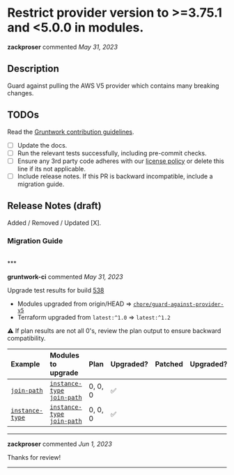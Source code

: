 # Restrict provider version to >=3.75.1 and <5.0.0 in modules.

**zackproser** commented *May 31, 2023*

<!-- Prepend '[WIP]' to the title if this PR is still a work-in-progress. Remove it when it is ready for review! -->

## Description

Guard against pulling the AWS V5 provider which contains many breaking changes. 

<!-- Description of the changes introduced by this PR. -->

## TODOs

Read the [Gruntwork contribution guidelines](https://gruntwork.notion.site/Gruntwork-Coding-Methodology-02fdcd6e4b004e818553684760bf691e).

- [ ] Update the docs.
- [ ] Run the relevant tests successfully, including pre-commit checks.
- [ ] Ensure any 3rd party code adheres with our [license policy](https://www.notion.so/gruntwork/Gruntwork-licenses-and-open-source-usage-policy-f7dece1f780341c7b69c1763f22b1378) or delete this line if its not applicable.
- [ ] Include release notes. If this PR is backward incompatible, include a migration guide.

## Release Notes (draft)

<!-- One-line description of the PR that can be included in the final release notes. -->
Added / Removed / Updated [X].

### Migration Guide

<!-- Important: If you made any backward incompatible changes, then you must write a migration guide! -->

<br />
***


**gruntwork-ci** commented *May 31, 2023*

Upgrade test results for build [538](https://circleci.com/gh/gruntwork-io/terraform-aws-utilities/538)

- Modules upgraded from origin/HEAD => [`chore/guard-against-provider-v5`](https://github.com/gruntwork-io/terraform-aws-utilities/tree/chore/guard-against-provider-v5/)
- Terraform upgraded from `latest:^1.0` => `latest:^1.2`

⚠️ If plan results are not all 0's, review the plan output to ensure backward compatibility.

| Example | Modules to upgrade | Plan | Upgraded? | Patched | Upgraded? |
|:----|:----|:----|:----|:----|:----|
| [`join-path`](https://github.com/gruntwork-io/terraform-aws-utilities/tree/origin/HEAD/examples/join-path) | [`instance-type`](https://github.com/gruntwork-io/terraform-aws-utilities/tree/origin/HEAD/modules/instance-type)<br />[`join-path`](https://github.com/gruntwork-io/terraform-aws-utilities/tree/origin/HEAD/modules/join-path) | 0, 0, 0 | :white_check_mark: |  |  |
| [`instance-type`](https://github.com/gruntwork-io/terraform-aws-utilities/tree/origin/HEAD/examples/instance-type) | [`instance-type`](https://github.com/gruntwork-io/terraform-aws-utilities/tree/origin/HEAD/modules/instance-type)<br />[`join-path`](https://github.com/gruntwork-io/terraform-aws-utilities/tree/origin/HEAD/modules/join-path) | 0, 0, 0 | :white_check_mark: |  |  |


***

**zackproser** commented *Jun 1, 2023*

Thanks for review!
***

